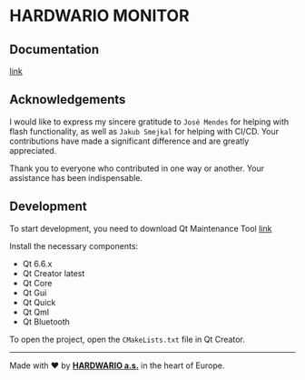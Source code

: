 # HARDWARIO MONITOR

## Documentation

[link](https://docs.hardwario.com/chester/platform-connectivity/hardwario-monitor/)

## Acknowledgements

I would like to express my sincere gratitude to `José Mendes` for helping with flash functionality, as well as `Jakub Smejkal` for helping with CI/CD. Your contributions have made a significant difference and are greatly appreciated.

Thank you to everyone who contributed in one way or another. Your assistance has been indispensable.

## Development

To start development, you need to download Qt Maintenance Tool [link](https://www.qt.io/download-open-source)

Install the necessary components:

- Qt 6.6.x
- Qt Creator latest
- Qt Core
- Qt Gui
- Qt Quick
- Qt Qml
- Qt Bluetooth

To open the project, open the `CMakeLists.txt` file in Qt Creator.

---

Made with ❤️ by [**HARDWARIO a.s.**](https://www.hardwario.com) in the heart of Europe.
